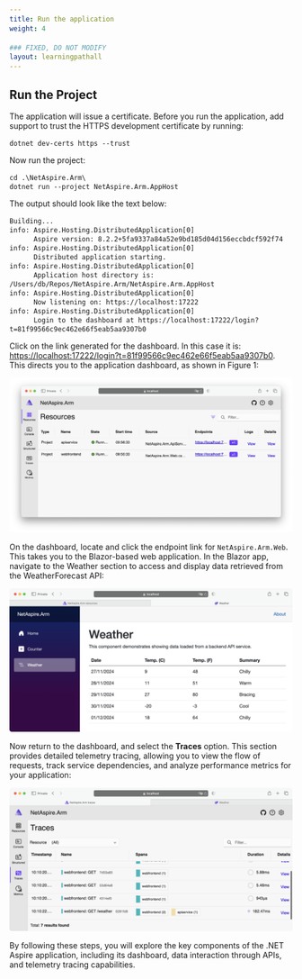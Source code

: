 ```yaml
---
title: Run the application
weight: 4

### FIXED, DO NOT MODIFY
layout: learningpathall
---
```

## Run the Project
The application will issue a certificate. Before you run the application, add support to trust the HTTPS development certificate by running:
 
```console
dotnet dev-certs https --trust
```

Now run the project:
```console
cd .\NetAspire.Arm\
dotnet run --project NetAspire.Arm.AppHost 
```

The output should look like the text below:
```output
Building...
info: Aspire.Hosting.DistributedApplication[0]
      Aspire version: 8.2.2+5fa9337a84a52e9bd185d04d156eccbdcf592f74
info: Aspire.Hosting.DistributedApplication[0]
      Distributed application starting.
info: Aspire.Hosting.DistributedApplication[0]
      Application host directory is: /Users/db/Repos/NetAspire.Arm/NetAspire.Arm.AppHost
info: Aspire.Hosting.DistributedApplication[0]
      Now listening on: https://localhost:17222
info: Aspire.Hosting.DistributedApplication[0]
      Login to the dashboard at https://localhost:17222/login?t=81f99566c9ec462e66f5eab5aa9307b0
```

Click on the link generated for the dashboard. In this case it is: [https://localhost:17222/login?t=81f99566c9ec462e66f5eab5aa9307b0](https://localhost:17222/login?t=81f99566c9ec462e66f5eab5aa9307b0). This directs you to the application dashboard, as shown in Figure 1:

![fig1 alt-text#center](figures/01.png "Figure 1: Application Dashboard.")

On the dashboard, locate and click the endpoint link for `NetAspire.Arm.Web`. This takes you to the Blazor-based web application. In the Blazor app, navigate to the Weather section to access and display data retrieved from the WeatherForecast API:

![fig2 alt-text#center](figures/02.png "Figure 2: Data Displayed from WeatherForecast API.")

Now return to the dashboard, and select the **Traces** option. This section provides detailed telemetry tracing, allowing you to view the flow of requests, track service dependencies, and analyze performance metrics for your application:

![fig3](figures/03.png)

By following these steps, you will explore the key components of the .NET Aspire application, including its dashboard, data interaction through APIs, and telemetry tracing capabilities.
